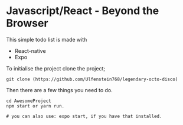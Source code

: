 ﻿# Javascript/React - Beyond the Browser
 
 This simple todo list is made with
 - React-native
 - Expo
 
 To initialise the project clone the project;
```
git clone (https://github.com/Ulfenstein768/legendary-octo-disco)
```
 Then there are a few things you need to do.
 
 ```
cd AwesomeProject
npm start or yarn run. 

# you can also use: expo start, if you have that installed.
```
